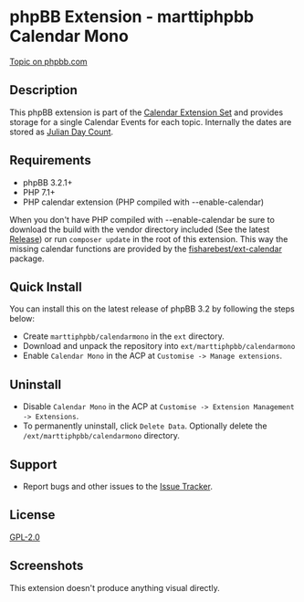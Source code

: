 # phpBB Extension - marttiphpbb Calendar Mono

[Topic on phpbb.com](https://www.phpbb.com/community/viewtopic.php?f=456&t=2487151)

## Description

This phpBB extension is part of the [Calendar Extension Set](doc/calendar-set.md) and provides storage for a single Calendar Events for each topic.
Internally the dates are stored as [Julian Day Count](http://php.net/manual/en/ref.calendar.php).

## Requirements

* phpBB 3.2.1+
* PHP 7.1+
* PHP calendar extension (PHP compiled with --enable-calendar)

When you don't have PHP compiled with --enable-calendar be sure to
download the build with the vendor directory included (See the latest [Release](https://github.com/marttiphpbb/phpbb-ext-calendarmono/releases)) or run
`composer update` in the root of this extension. This way the
missing calendar functions are provided by the
[fisharebest/ext-calendar](https://github.com/fisharebest/ext-calendar) package.

## Quick Install

You can install this on the latest release of phpBB 3.2 by following the steps below:

* Create `marttiphpbb/calendarmono` in the `ext` directory.
* Download and unpack the repository into `ext/marttiphpbb/calendarmono`
* Enable `Calendar Mono` in the ACP at `Customise -> Manage extensions`.

## Uninstall

* Disable `Calendar Mono` in the ACP at `Customise -> Extension Management -> Extensions`.
* To permanently uninstall, click `Delete Data`. Optionally delete the `/ext/marttiphpbb/calendarmono` directory.

## Support

* Report bugs and other issues to the [Issue Tracker](https://github.com/marttiphpbb/phpbb-ext-calendarmono/issues).

## License

[GPL-2.0](license.txt)

## Screenshots

This extension doesn't produce anything visual directly.
